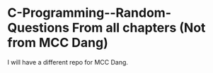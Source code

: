 # C-Programming--Random-Questions From all chapters (Not from MCC Dang)
I will have a different repo for MCC Dang.
